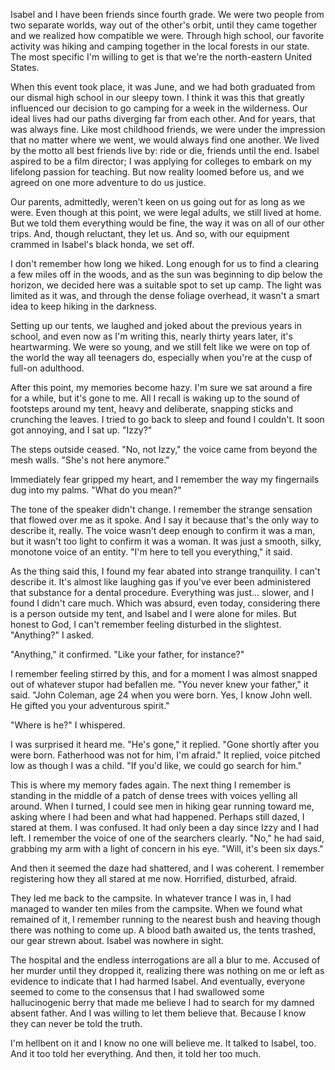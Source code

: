 Isabel and I have been friends since fourth grade. We were two people from two separate worlds, way out of the other's orbit, until they came together and we realized how compatible we were. Through high school, our favorite activity was hiking and camping together in the local forests in our state. The most specific I'm willing to get is that we're the north-eastern United States. 

When this event took place, it was June, and we had both graduated from our dismal high school in our sleepy town. I think it was this that greatly influenced our decision to go camping for a week in the wilderness. Our ideal lives had our paths diverging far from each other. And for years, that was always fine. Like most childhood friends, we were under the impression that no matter where we went, we would always find one another. We lived by the motto all best friends live by: ride or die, friends until the end. Isabel aspired to be a film director; I was applying for colleges to embark on my lifelong passion for teaching. But now reality loomed before us, and we agreed on one more adventure to do us justice.

Our parents, admittedly, weren't keen on us going out for as long as we were. Even though at this point, we were legal adults, we still lived at home. But we told them everything would be fine, the way it was on all of our other trips. And, though reluctant, they let us. And so, with our equipment crammed in Isabel's black honda, we set off.

I don't remember how long we hiked. Long enough for us to find a clearing a few miles off in the woods, and as the sun was beginning to dip below the horizon, we decided here was a suitable spot to set up camp. The light was limited as it was, and through the dense foliage overhead, it wasn't a smart idea to keep hiking in the darkness. 

Setting up our tents, we laughed and joked about the previous years in school, and even now as I'm writing this, nearly thirty years later, it's heartwarming. We were so young, and we still felt like we were on top of the world the way all teenagers do, especially when you're at the cusp of full-on adulthood.

After this point, my memories become hazy. I'm sure we sat around a fire for a while, but it's gone to me. All I recall is waking up to the sound of footsteps around my tent, heavy and deliberate, snapping sticks and crunching the leaves. I tried to go back to sleep and found I couldn't. It soon got annoying, and I sat up. "Izzy?"

The steps outside ceased. "No, not Izzy," the voice came from beyond the mesh walls. "She's not here anymore."

Immediately fear gripped my heart, and I remember the way my fingernails dug into my palms. "What do you mean?"

The tone of the speaker didn't change. I remember the strange sensation that flowed over me as it spoke. And I say it because that's the only way to describe it, really. The voice wasn't deep enough to confirm it was a man, but it wasn't too light to confirm it was a woman. It was just a smooth, silky, monotone voice of an entity. "I'm here to tell you everything," it said.

As the thing said this, I found my fear abated into strange tranquility. I can't describe it. It's almost like laughing gas if you've ever been administered that substance for a dental procedure. Everything was just... slower, and I found I didn't care much. Which was absurd, even today, considering there is a person outside my tent, and Isabel and I were alone for miles. But honest to God, I can't remember feeling disturbed in the slightest. "Anything?" I asked.

"Anything," it confirmed. "Like your father, for instance?"

I remember feeling stirred by this, and for a moment I was almost snapped out of whatever stupor had befallen me. "You never knew your father," it said. "John Coleman, age 24 when you were born. Yes, I know John well. He gifted you your adventurous spirit."

"Where is he?" I whispered.

I was surprised it heard me. "He's gone," it replied. "Gone shortly after you were born. Fatherhood was not for him, I'm afraid." It replied, voice pitched low as though I was a child. "If you'd like, we could go search for him."

This is where my memory fades again. The next thing I remember is standing in the middle of a patch of dense trees with voices yelling all around. When I turned, I could see men in hiking gear running toward me, asking where I had been and what had happened. Perhaps still dazed, I stared at them. I was confused. It had only been a day since Izzy and I had left. I remember the voice of one of the searchers clearly. "No," he had said, grabbing my arm with a light of concern in his eye. "Will, it's been six days."

And then it seemed the daze had shattered, and I was coherent. I remember registering how they all stared at me now. Horrified, disturbed, afraid. 

They led me back to the campsite. In whatever trance I was in, I had managed to wander ten miles from the campsite. When we found what remained of it, I remember running to the nearest bush and heaving though there was nothing to come up. A blood bath awaited us, the tents trashed, our gear strewn about. Isabel was nowhere in sight. 

The hospital and the endless interrogations are all a blur to me. Accused of her murder until they dropped it, realizing there was nothing on me or left as evidence to indicate that I had harmed Isabel. And eventually, everyone seemed to come to the consensus that I had swallowed some hallucinogenic berry that made me believe I had to search for my damned absent father. And I was willing to let them believe that. Because I know they can never be told the truth.

I'm hellbent on it and I know no one will believe me. It talked to Isabel, too. And it too told her everything. And then, it told her too much.